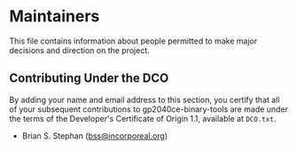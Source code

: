 # Maintainers

This file contains information about people permitted to make major decisions and direction on the project.

## Contributing Under the DCO

By adding your name and email address to this section, you certify that all of your subsequent contributions to
gp2040ce-binary-tools are made under the terms of the Developer's Certificate of Origin 1.1, available at `DCO.txt`.

* Brian S. Stephan (<bss@incorporeal.org>)
